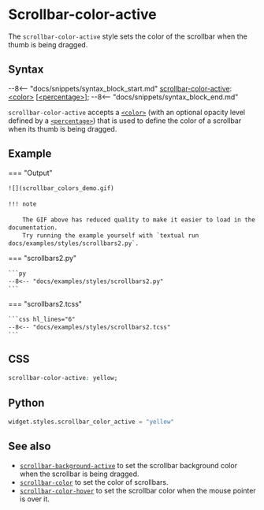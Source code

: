 # Scrollbar-color-active

The `scrollbar-color-active` style sets the color of the scrollbar when the thumb is being dragged.

## Syntax

--8<-- "docs/snippets/syntax_block_start.md"
<a href="./scrollbar_color_active">scrollbar-color-active</a>: <a href="../../../css_types/color">&lt;color&gt;</a> [<a href="../../../css_types/percentage">&lt;percentage&gt;</a>];
--8<-- "docs/snippets/syntax_block_end.md"

`scrollbar-color-active` accepts a [`<color>`](../../css_types/color.md) (with an optional opacity level defined by a [`<percentage>`](../../css_types/percentage.md)) that is used to define the color of a scrollbar when its thumb is being dragged.

## Example

=== "Output"

    ![](scrollbar_colors_demo.gif)

    !!! note

        The GIF above has reduced quality to make it easier to load in the documentation.
        Try running the example yourself with `textual run docs/examples/styles/scrollbars2.py`.

=== "scrollbars2.py"

    ```py
    --8<-- "docs/examples/styles/scrollbars2.py"
    ```

=== "scrollbars2.tcss"

    ```css hl_lines="6"
    --8<-- "docs/examples/styles/scrollbars2.tcss"
    ```

## CSS

```css
scrollbar-color-active: yellow;
```

## Python

```py
widget.styles.scrollbar_color_active = "yellow"
```

## See also

 - [`scrollbar-background-active`](./scrollbar_color_active.md) to set the scrollbar background color when the scrollbar is being dragged.
 - [`scrollbar-color`](./scrollbar_color.md) to set the color of scrollbars.
 - [`scrollbar-color-hover`](./scrollbar_color_hover.md) to set the scrollbar color when the mouse pointer is over it.
